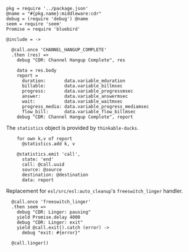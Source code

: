     pkg = require '../package.json'
    @name = "#{pkg.name}:middleware:cdr"
    debug = (require 'debug') @name
    seem = require 'seem'
    Promise = require 'bluebird'

    @include = ->

      @call.once 'CHANNEL_HANGUP_COMPLETE'
      .then (res) =>
        debug "CDR: Channel Hangup Complete", res

        data = res.body
        report =
          duration:       data.variable_mduration
          billable:       data.variable_billmsec
          progress:       data.variable_progressmsec
          answer:         data.variable_answermsec
          wait:           data.variable_waitmsec
          progress_media: data.variable_progress_mediamsec
          flow_bill:      data.variable_flow_billmsec
        debug "CDR: Channel Hangup Complete", report

The `statistics` object is provided by `thinkable-ducks`.

        for own k,v of report
          @statistics.add k, v

        @statistics.emit 'call',
          state: 'end'
          call: @call.uuid
          source: @source
          destination: @destination
          data: report

Replacement for `esl/src/esl:auto_cleanup`'s `freeswitch_linger` handler.

      @call.once 'freeswitch_linger'
      .then seem =>
        debug "CDR: Linger: pausing"
        yield Promise.delay 4000
        debug "CDR: Linger: exit"
        yield @call.exit().catch (error) ->
          debug "exit: #{error}"

      @call.linger()
